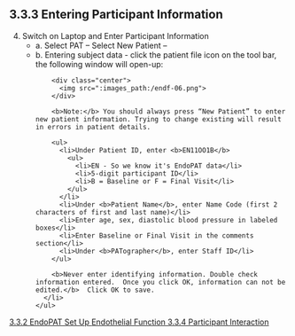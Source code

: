 ## 3.3.3 Entering Participant Information

<ol start="4">
  <li>
    Switch on Laptop and Enter Participant Information
    <ul>
      <li>a. Select PAT – Select New Patient –</li>
      <li>b. Entering subject data - click the patient file icon on the tool bar, the following window will open-up:

        <div class="center">
          <img src=":images_path:/endf-06.png">
        </div>

        <b>Note:</b> You should always press “New Patient” to enter new patient information. Trying to change existing will result in errors in patient details.

        <ul>
          <li>Under Patient ID, enter <b>EN11OO1B</b>
            <ul>
              <li>EN - So we know it's EndoPAT data</li>
              <li>5-digit participant ID</li>
              <li>B = Baseline or F = Final Visit</li>
            </ul>
          </li>
          <li>Under <b>Patient Name</b>, enter Name Code (first 2 characters of first and last name)</li>
          <li>Enter age, sex, diastolic blood pressure in labeled boxes</li>
          <li>Enter Baseline or Final Visit in the comments section</li>
          <li>Under <b>PATographer</b>, enter Staff ID</li>
        </ul>

        <b>Never enter identifying information. Double check information entered.  Once you click OK, information can not be edited.</b>  Click OK to save.
      </li>
    </ul>
  </li>
</ol>



<div class="center">
<div class="btn-group">
  <a href=":pages_path:/manuals/endothelial-function/3-03-02-endopat-set-up.md" class="btn btn-default">
    <span class="glyphicon glyphicon-chevron-left"></span>
    3.3.2 EndoPAT Set Up
  </a>

  <a href=":pages_path:/manuals/endothelial-function" class="btn btn-default">
    <span class="glyphicon glyphicon-chevron-up"></span>
    Endothelial Function
  </a>

  <a href=":pages_path:/manuals/endothelial-function/3-03-04-00-ppt-interaction.md" class="btn btn-success">
    3.3.4 Participant Interaction
    <span class="glyphicon glyphicon-chevron-right"></span>
  </a>
</div>
</div>
